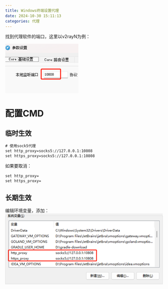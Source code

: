 ```yaml
---
title: Windows终端设置代理
date: 2024-10-30 15:11:13
categories: 代理
---
```

找到代理软件的端口，这里以v2rayN为例：

![img.png](../../imgs/Windows终端设置代理/img.png)
# 配置CMD
## 临时生效
```shell
# 使用sock5代理
set http_proxy=socks5://127.0.0.1:10808
set https_proxy=socks5://127.0.0.1:10808
```
如果要取消：
```shell
set http_proxy=
set https_proxy=
```
## 长期生效
编辑环境变量，添加：
![img_1.png](../../imgs/Windows终端设置代理/img_1.png)
